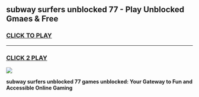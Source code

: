 
## subway surfers unblocked 77 - Play Unblocked Gmaes & Free
<h3>
<a href="https://news.freeplayer.one?title=subway_surfers_unblocked_77&ref=16F">CLICK TO PLAY</a></h3>
<hr>

<h3>
<a href="https://news.freeplayer.one?title=subway_surfers_unblocked_77&ref=16F">CLICK 2 PLAY</a>
  
</h3>

<a href="https://news.freeplayer.one?title=subway_surfers_unblocked_77&ref=16F/"><img src="https://clearcache.store/games.png"></a>


**subway surfers unblocked 77 games unblocked: Your Gateway to Fun and Accessible Online Gaming**
